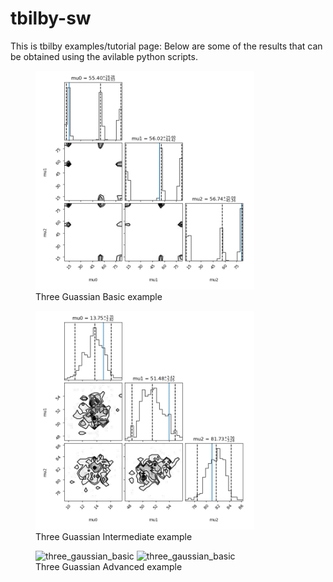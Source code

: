 # tbilby-sw

This is tbilby examples/tutorial page:
Below are some of the results that can be obtained using the avilable python scripts.
<figure>
	<img src="three_gaussian_basic.png" alt="three_gaussian_basic" width="350" height="350">
	<figcaption>Three Guassian Basic example</figcaption>
</figure>

<figure>
	<img src="three_gauss_inter.png" alt="three_gauss_inter" width="350" height="350">
	<figcaption>Three Guassian Intermediate example</figcaption>
</figure>

<figure>
	<img src="three_gaussian_adv1.png" alt="three_gaussian_basic" width="350" height="350">
	<img src="three_gaussian_adv2.png" alt="three_gaussian_basic" width="350" height="350">
	<figcaption>Three Guassian Advanced example</figcaption>
</figure>

